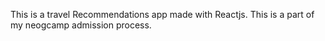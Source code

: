 This is a travel Recommendations app made with Reactjs.
This is a part of my neogcamp admission process.
